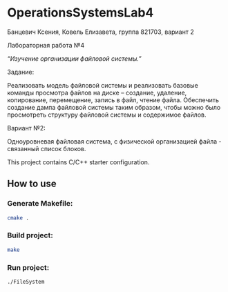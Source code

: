 # OperationsSystemsLab4
Банцевич Ксения, Ковель Елизавета, группа 821703, вариант 2


Лабораторная работа №4 

_“Изучение организации файловой системы.”_

Задание:

Реализовать модель файловой системы и реализовать базовые команды просмотра файлов на диске – создание, удаление, копирование, перемещение, запись в файл, чтение файла. Обеспечить создание дампа файловой системы таким образом, чтобы можно было просмотреть структуру файловой системы и содержимое файлов.


Вариант №2:

Одноуровневая файловая система, с физической организацией файла - связанный список блоков.



This project contains C/C++ starter configuration.


## How to use

### Generate Makefile:
```bash
cmake .
```
### Build project:
```bash
make
```
### Run project:
```bash
./FileSystem
```
